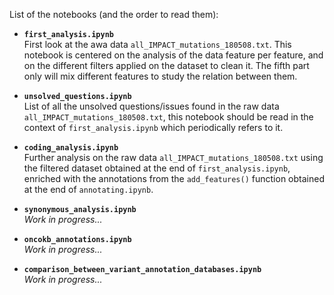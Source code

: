 List of the notebooks (and the order to read them):

* **`first_analysis.ipynb`**   
First look at the awa data `all_IMPACT_mutations_180508.txt`. This notebook is centered on the analysis of the data feature per
feature, and on the different filters applied on the dataset to clean it. The fifth part only will mix different features to
study the relation between them.

* **`unsolved_questions.ipynb`**  
List of all the unsolved questions/issues found in the raw data `all_IMPACT_mutations_180508.txt`, this notebook should be read
in the context of `first_analysis.ipynb` which periodically refers to it.  

* **`coding_analysis.ipynb`**  
Further analysis on the raw data `all_IMPACT_mutations_180508.txt` using the filtered dataset obtained at the end of
`first_analysis.ipynb`, enriched with the annotations from the `add_features()` function obtained at the end of 
`annotating.ipynb`.

* **`synonymous_analysis.ipynb`**  
*Work in progress...*

* **`oncokb_annotations.ipynb`**  
*Work in progress...*

* **`comparison_between_variant_annotation_databases.ipynb`**  
*Work in progress...*
